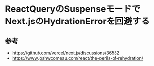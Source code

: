 # ReactQueryのSuspenseモードでNext.jsのHydrationErrorを回避する

## 参考

- <https://github.com/vercel/next.js/discussions/36582>
- <https://www.joshwcomeau.com/react/the-perils-of-rehydration/>